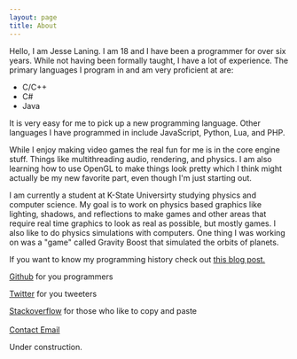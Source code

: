 ```yaml
---
layout: page
title: About
---
```


Hello, I am Jesse Laning. I am 18 and I have been a programmer for over six years. While not having been formally taught, I have a lot of experience. The primary languages I program in and am very proficient at are:

- C/C++
- C#
- Java

It is very easy for me to pick up a new programming language. Other languages I have programmed in include JavaScript, Python, Lua, and PHP.

While I enjoy making video games the real fun for me is in the core engine stuff. Things like multithreading audio, rendering, and physics. I am also learning how to use OpenGL to make things look pretty which I think might actually be my new favorite part, even though I'm just starting out.

I am currently a student at K-State Universirty studying physics and computer science. My goal is to work on physics based graphics like lighting, shadows, and reflections to make games and other areas that require real time graphics to look as real as possible, but mostly games. I also like to do physics simulations with computers. One thing I was working on was a "game" called Gravity Boost that simulated the orbits of planets.

If you want to know my programming history check out <a href="http://jlaning.com/2015/08/27/CIS-115-Blog-1/">this blog post.</a>

[Github](https://github.com/jamolnng) for you programmers

[Twitter](https://twitter.com/jamolnng) for you tweeters

[Stackoverflow](http://stackoverflow.com/users/1561291/jamolnng) for those who like to copy and paste
<br/>
<br/>
<a href="mailto:contact@jlaning.com">Contact Email</a>

Under construction.
